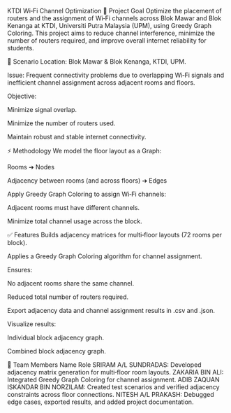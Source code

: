 KTDI Wi‑Fi Channel Optimization
🎯 Project Goal
Optimize the placement of routers and the assignment of Wi‑Fi channels across Blok Mawar and Blok Kenanga at KTDI, Universiti Putra Malaysia (UPM), using Greedy Graph Coloring.
This project aims to reduce channel interference, minimize the number of routers required, and improve overall internet reliability for students.

🏁 Scenario
Location: Blok Mawar & Blok Kenanga, KTDI, UPM.

Issue: Frequent connectivity problems due to overlapping Wi‑Fi signals and inefficient channel assignment across adjacent rooms and floors.

Objective:

Minimize signal overlap.

Minimize the number of routers used.

Maintain robust and stable internet connectivity.

⚡️ Methodology
We model the floor layout as a Graph:

Rooms ➔ Nodes

Adjacency between rooms (and across floors) ➔ Edges

Apply Greedy Graph Coloring to assign Wi‑Fi channels:

Adjacent rooms must have different channels.

Minimize total channel usage across the block.

✅ Features
Builds adjacency matrices for multi‑floor layouts (72 rooms per block).

Applies a Greedy Graph Coloring algorithm for channel assignment.

Ensures:

No adjacent rooms share the same channel.

Reduced total number of routers required.

Export adjacency data and channel assignment results in .csv and .json.

Visualize results:

Individual block adjacency graph.

Combined block adjacency graph.

👥 Team Members
Name	Role
SRIRAM A/L SUNDRADAS:	             Developed adjacency matrix generation for multi‑floor room layouts.
ZAKARIA BIN ALI:	                 Integrated Greedy Graph Coloring for channel assignment.
ADIB ZAQUAN ISKANDAR BIN NORZILAM: Created test scenarios and verified adjacency constraints across floor connections.
NITESH A/L PRAKASH:	               Debugged edge cases, exported results, and added project documentation.
